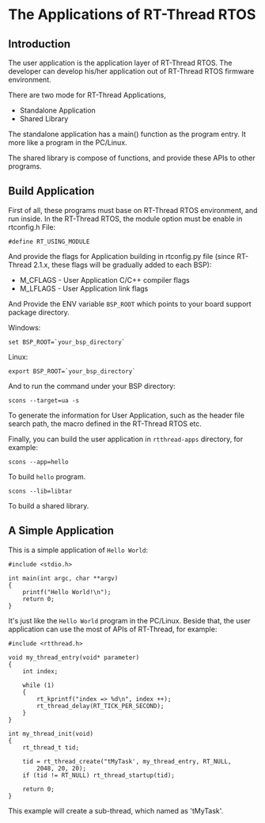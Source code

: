 # The Applications of RT-Thread RTOS #

## Introduction ##

The user application is the application layer of RT-Thread RTOS. The developer can 
develop his/her application out of RT-Thread RTOS firmware environment.

There are two mode for RT-Thread Applications, 

* Standalone Application 
* Shared Library

The standalone application has a main() function as the program entry. It more like 
a program in the PC/Linux. 

The shared library is compose of functions, and provide these APIs to other programs.

## Build Application ##

First of all, these programs must base on RT-Thread RTOS environment, and run inside. 
In the RT-Thread RTOS, the module option must be enable in rtconfig.h File:

    #define RT_USING_MODULE

And provide the flags for Application building in rtconfig.py file (since RT-Thread 2.1.x, 
these flags will be gradually added to each BSP): 

* M_CFLAGS - User Application C/C++ compiler flags
* M_LFLAGS - User Application link flags

And Provide the ENV variable `BSP_ROOT` which points to your board support package 
directory. 

Windows:

    set BSP_ROOT=`your_bsp_directory`

Linux:

    export BSP_ROOT=`your_bsp_directory`

And to run the command under your BSP directory:

    scons --target=ua -s

To generate the information for User Application, such as the header file search path, 
the macro defined in the RT-Thread RTOS etc. 

Finally, you can build the user application in `rtthread-apps` directory, for example:

    scons --app=hello

To build `hello` program. 

    scons --lib=libtar

To build a shared library. 

## A Simple Application ##

This is a simple application of `Hello World`:

    #include <stdio.h>
    
    int main(int argc, char **argv)
    {
        printf("Hello World!\n");
        return 0;
    }

It's just like the `Hello World` program in the PC/Linux. Beside that, the user 
application can use the most of APIs of RT-Thread, for example:

    #include <rtthread.h>
    
    void my_thread_entry(void* parameter)
    {
        int index;
        
        while (1)
        {
            rt_kprintf("index => %d\n", index ++);
            rt_thread_delay(RT_TICK_PER_SECOND);
        }
    }
    
    int my_thread_init(void)
    {
        rt_thread_t tid;
        
        tid = rt_thread_create("tMyTask', my_thread_entry, RT_NULL, 
            2048, 20, 20);
        if (tid != RT_NULL) rt_thread_startup(tid);
        
        return 0;
    }

This example will create a sub-thread, which named as 'tMyTask'. 
